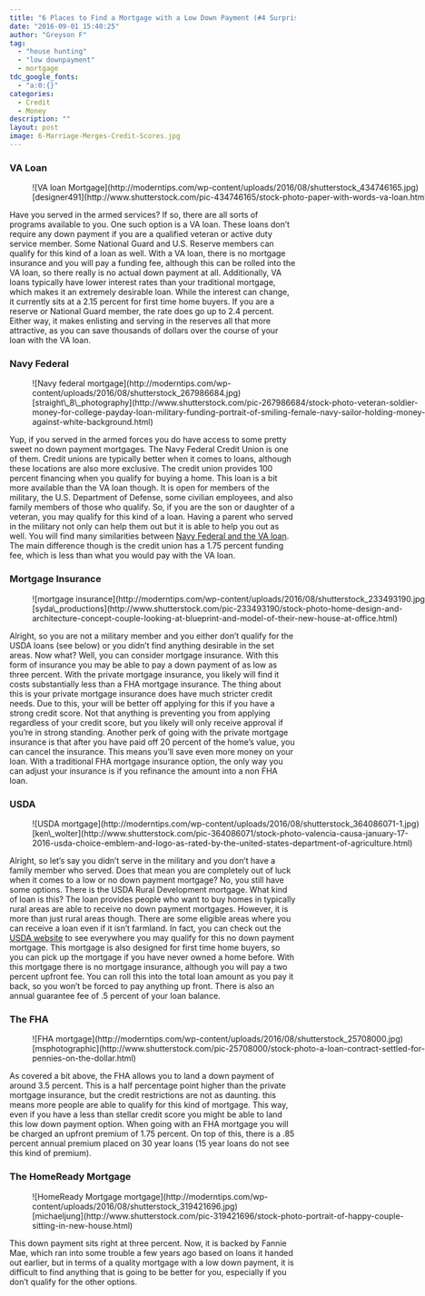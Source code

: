 ```yaml
---
title: "6 Places to Find a Mortgage with a Low Down Payment (#4 Surprised Us!)"
date: "2016-09-01 15:40:25"
author: "Greyson F"
tag:
  - "house hunting"
  - "low downpayment"
  - mortgage
tdc_google_fonts:
  - "a:0:{}"
categories:
  - Credit
  - Money
description: ""
layout: post
image: 6-Marriage-Merges-Credit-Scores.jpg
---
```


### VA Loan

<figure aria-describedby="caption-attachment-4087" class="wp-caption alignnone" id="attachment_4087" style="width: 700px">![VA loan Mortgage](http://moderntips.com/wp-content/uploads/2016/08/shutterstock_434746165.jpg)<figcaption class="wp-caption-text" id="caption-attachment-4087">[designer491](http://www.shutterstock.com/pic-434746165/stock-photo-paper-with-words-va-loan.html)</figcaption></figure>

Have you served in the armed services? If so, there are all sorts of programs available to you. One such option is a VA loan. These loans don’t require any down payment if you are a qualified veteran or active duty service member. Some National Guard and U.S. Reserve members can qualify for this kind of a loan as well. With a VA loan, there is no mortgage insurance and you will pay a funding fee, although this can be rolled into the VA loan, so there really is no actual down payment at all. Additionally, VA loans typically have lower interest rates than your traditional mortgage, which makes it an extremely desirable loan. While the interest can change, it currently sits at a 2.15 percent for first time home buyers. If you are a reserve or National Guard member, the rate does go up to 2.4 percent. Either way, it makes enlisting and serving in the reserves all that more attractive, as you can save thousands of dollars over the course of your loan with the VA loan.

### Navy Federal

<figure aria-describedby="caption-attachment-4089" class="wp-caption alignnone" id="attachment_4089" style="width: 700px">![Navy federal mortgage](http://moderntips.com/wp-content/uploads/2016/08/shutterstock_267986684.jpg)<figcaption class="wp-caption-text" id="caption-attachment-4089">[straight\_8\_photography](http://www.shutterstock.com/pic-267986684/stock-photo-veteran-soldier-money-for-college-payday-loan-military-funding-portrait-of-smiling-female-navy-sailor-holding-money-against-white-background.html)</figcaption></figure>

Yup, if you served in the armed forces you do have access to some pretty sweet no down payment mortgages. The Navy Federal Credit Union is one of them. Credit unions are typically better when it comes to loans, although these locations are also more exclusive. The credit union provides 100 percent financing when you qualify for buying a home. This loan is a bit more available than the VA loan though. It is open for members of the military, the U.S. Department of Defense, some civilian employees, and also family members of those who qualify. So, if you are the son or daughter of a veteran, you may qualify for this kind of a loan. Having a parent who served in the military not only can help them out but it is able to help you out as well. You will find many similarities between [Navy Federal and the VA loan](http://www.realtor.com/advice/finance/buy-a-home-with-a-low-or-zero-down-payment/). The main difference though is the credit union has a 1.75 percent funding fee, which is less than what you would pay with the VA loan.

### Mortgage Insurance

<figure aria-describedby="caption-attachment-4091" class="wp-caption alignnone" id="attachment_4091" style="width: 700px">![mortgage insurance](http://moderntips.com/wp-content/uploads/2016/08/shutterstock_233493190.jpg)<figcaption class="wp-caption-text" id="caption-attachment-4091">[syda\_productions](http://www.shutterstock.com/pic-233493190/stock-photo-home-design-and-architecture-concept-couple-looking-at-blueprint-and-model-of-their-new-house-at-office.html)</figcaption></figure>

Alright, so you are not a military member and you either don’t qualify for the USDA loans (see below) or you didn’t find anything desirable in the set areas. Now what? Well, you can consider mortgage insurance. With this form of insurance you may be able to pay a down payment of as low as three percent. With the private mortgage insurance, you likely will find it costs substantially less than a FHA mortgage insurance. The thing about this is your private mortgage insurance does have much stricter credit needs. Due to this, your will be better off applying for this if you have a strong credit score. Not that anything is preventing you from applying regardless of your credit score, but you likely will only receive approval if you’re in strong standing. Another perk of going with the private mortgage insurance is that after you have paid off 20 percent of the home’s value, you can cancel the insurance. This means you’ll save even more money on your loan. With a traditional FHA mortgage insurance option, the only way you can adjust your insurance is if you refinance the amount into a non FHA loan.

### USDA

<figure aria-describedby="caption-attachment-4090" class="wp-caption alignnone" id="attachment_4090" style="width: 700px">![USDA mortgage](http://moderntips.com/wp-content/uploads/2016/08/shutterstock_364086071-1.jpg)<figcaption class="wp-caption-text" id="caption-attachment-4090">[ken\_wolter](http://www.shutterstock.com/pic-364086071/stock-photo-valencia-causa-january-17-2016-usda-choice-emblem-and-logo-as-rated-by-the-united-states-department-of-agriculture.html)</figcaption></figure>

Alright, so let’s say you didn’t serve in the military and you don’t have a family member who served. Does that mean you are completely out of luck when it comes to a low or no down payment mortgage? No, you still have some options. There is the USDA Rural Development mortgage. What kind of loan is this? The loan provides people who want to buy homes in typically rural areas are able to receive no down payment mortgages. However, it is more than just rural areas though. There are some eligible areas where you can receive a loan even if it isn’t farmland. In fact, you can check out the [USDA website](http://eligibility.sc.egov.usda.gov/eligibility/welcomeAction.do?pageAction=sfp&NavKey=property@11) to see everywhere you may qualify for this no down payment mortgage. This mortgage is also designed for first time home buyers, so you can pick up the mortgage if you have never owned a home before. With this mortgage there is no mortgage insurance, although you will pay a two percent upfront fee. You can roll this into the total loan amount as you pay it back, so you won’t be forced to pay anything up front. There is also an annual guarantee fee of .5 percent of your loan balance.

### The FHA

<figure aria-describedby="caption-attachment-4092" class="wp-caption alignnone" id="attachment_4092" style="width: 700px">![FHA mortgage](http://moderntips.com/wp-content/uploads/2016/08/shutterstock_25708000.jpg)<figcaption class="wp-caption-text" id="caption-attachment-4092">[msphotographic](http://www.shutterstock.com/pic-25708000/stock-photo-a-loan-contract-settled-for-pennies-on-the-dollar.html)</figcaption></figure>

As covered a bit above, the FHA allows you to land a down payment of around 3.5 percent. This is a half percentage point higher than the private mortgage insurance, but the credit restrictions are not as daunting. this means more people are able to qualify for this kind of mortgage. This way, even if you have a less than stellar credit score you might be able to land this low down payment option. When going with an FHA mortgage you will be charged an upfront premium of 1.75 percent. On top of this, there is a .85 percent annual premium placed on 30 year loans (15 year loans do not see this kind of premium).

### The HomeReady Mortgage

<figure aria-describedby="caption-attachment-4093" class="wp-caption alignnone" id="attachment_4093" style="width: 700px">![HomeReady Mortgage mortgage](http://moderntips.com/wp-content/uploads/2016/08/shutterstock_319421696.jpg)<figcaption class="wp-caption-text" id="caption-attachment-4093">[michaeljung](http://www.shutterstock.com/pic-319421696/stock-photo-portrait-of-happy-couple-sitting-in-new-house.html)</figcaption></figure>

This down payment sits right at three percent. Now, it is backed by Fannie Mae, which ran into some trouble a few years ago based on loans it handed out earlier, but in terms of a quality mortgage with a low down payment, it is difficult to find anything that is going to be better for you, especially if you don’t qualify for the other options.
